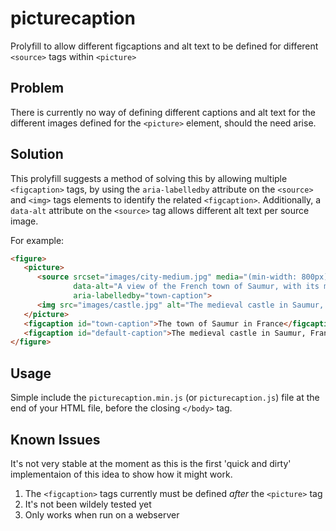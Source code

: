 picturecaption
==============

Prolyfill to allow different figcaptions and alt text to be defined for different `<source>` tags within `<picture>`

## Problem

There is currently no way of defining different captions and alt text for the different images defined for the `<picture>` element, should the need arise.

## Solution
This prolyfill suggests a method of solving this by allowing multiple `<figcaption>` tags, by using the `aria-labelledby` attribute on the `<source>` and `<img>` tags elements to identify the related `<figcaption>`. Additionally, a `data-alt` attribute on the `<source>` tag allows different alt text per source image.

For example:

```html
<figure>
   <picture>
      <source srcset="images/city-medium.jpg" media="(min-width: 800px)"
              data-alt="A view of the French town of Saumur, with its medieval castle looking down upon the town with church spire in the right foreground"
              aria-labelledby="town-caption">
      <img src="images/castle.jpg" alt="The medieval castle in Saumur, France" aria-labelledby="default-caption">
   </picture>
   <figcaption id="town-caption">The town of Saumur in France</figcaption>
   <figcaption id="default-caption">The medieval castle in Saumur, France</figcaption>
</figure>
```

## Usage

Simple include the `picturecaption.min.js` (or `picturecaption.js`) file at the end of your HTML file, before the closing `</body>` tag.

## Known Issues

It's not very stable at the moment as this is the first 'quick and dirty' implementaion of this idea to show how it might work.

1. The `<figcaption>` tags currently must be defined *after* the `<picture>` tag
2. It's not been wildely tested yet
3. Only works when run on a webserver
